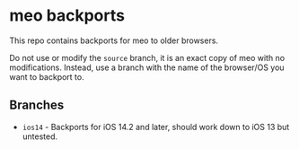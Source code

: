 # meo backports
This repo contains backports for meo to older browsers.

Do not use or modify the `source` branch, it is an exact copy of meo with no modifications. Instead, use a branch with the name of the browser/OS you want to backport to.

## Branches
- `ios14` - Backports for iOS 14.2 and later, should work down to iOS 13 but untested.